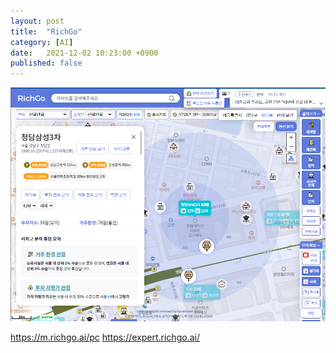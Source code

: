 ```yaml
---
layout: post
title:  "RichGo"
category: [AI]
date:   2021-12-02 10:23:00 +0900
published: false
---
```

<script src="https://cdn.mathjax.org/mathjax/latest/MathJax.js?config=TeX-AMS-MML_HTMLorMML" type="text/javascript"></script>


![사진은 본문과 직접 관련은 없음.](/assets/img/posts/richigo.png)

<https://m.richgo.ai/pc>
<https://expert.richgo.ai/>
